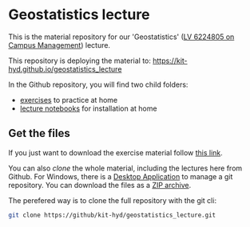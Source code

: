 # Geostatistics lecture

This is the material repository for our 'Geostatistics' ([LV 6224805 on Campus Management](https://campus.studium.kit.edu/ev/sX1tBPZfRJe44X27sWBPWg/de)) lecture.

This repository is deploying the material to: https://kit-hyd.github.io/geostatistics_lecture

In the Github repository, you will find two child folders:

* [exercises](https://github.com/KIT-HYD/geostatistics_lecture/tree/master/exercises) to practice at home
* [lecture notebooks](https://github.com/KIT-HYD/geostatistics_lecture/tree/master/lectures) for installation at home


## Get the files

If you just want to download the exercise material follow 
[this link](https://https://kit-hyd.github.io/geostatistics_lecture/static/exercises.zip).

You can also *clone* the whole material, including the lectures here from Github.
For Windows, there is a [Desktop Application](https://desktop.github.com/) to manage a git repository. 
You can download the files as a [ZIP archive](https://github.com/KIT-HYD/geostatistics_lecture/archive/master.zip).

The perefered way is to clone the full repository with the git cli:

```bash
git clone https://github/kit-hyd/geostatistics_lecture.git
```
